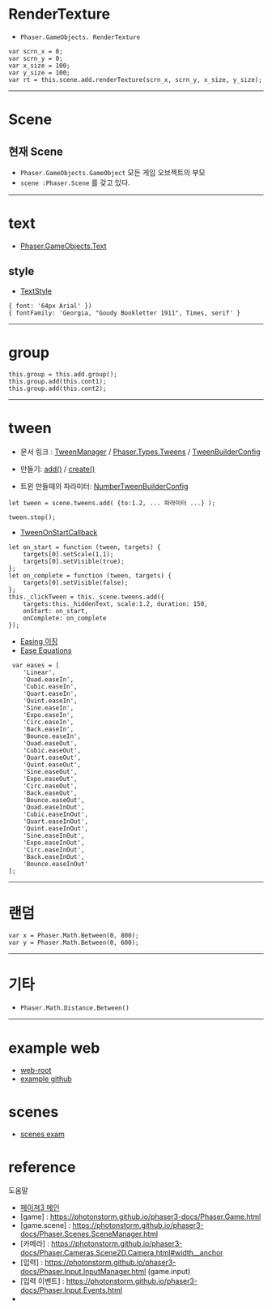 
# RenderTexture

* `Phaser.GameObjects. RenderTexture`

```
var scrn_x = 0;
var scrn_y = 0;
var x_size = 100;
var y_size = 100;
var rt = this.scene.add.renderTexture(scrn_x, scrn_y, x_size, y_size);
```

---

# Scene

## 현재 Scene

* `Phaser.GameObjects.GameObject` 모든 게임 오브젝트의 부모
* `scene :Phaser.Scene` 를 갖고 있다.

---

# text

* [Phaser.GameObjects.Text](https://photonstorm.github.io/phaser3-docs/Phaser.GameObjects.Text.html)

## style

* [TextStyle](https://photonstorm.github.io/phaser3-docs/Phaser.Types.GameObjects.Text.html#.TextStyle)

```
{ font: '64px Arial' })
{ fontFamily: 'Georgia, "Goudy Bookletter 1911", Times, serif' }
```

----

# group

```
this.group = this.add.group();
this.group.add(this.cont1);
this.group.add(this.cont2);
```

---

# tween

* 문서 링크 : [TweenManager](https://photonstorm.github.io/phaser3-docs/Phaser.Tweens.TweenManager.html)
/ [Phaser.Types.Tweens](https://photonstorm.github.io/phaser3-docs/Phaser.Types.Tweens.html)
/ [TweenBuilderConfig](https://photonstorm.github.io/phaser3-docs/Phaser.Types.Tweens.html#.TweenBuilderConfig)

* 만들기: [add()](https://photonstorm.github.io/phaser3-docs/Phaser.Tweens.TweenManager.html#add__anchor) / [create()](https://photonstorm.github.io/phaser3-docs/Phaser.Tweens.TweenManager.html#create__anchor)

* 트윈 만들때의 파라미터: [NumberTweenBuilderConfig](https://photonstorm.github.io/phaser3-docs/Phaser.Types.Tweens.html#.NumberTweenBuilderConfig)


```
let tween = scene.tweens.add( {to:1.2, ... 파라미터 ...} );

tween.stop();
```

* [TweenOnStartCallback](https://photonstorm.github.io/phaser3-docs/Phaser.Types.Tweens.html#.TweenOnStartCallback)

```
let on_start = function (tween, targets) {
    targets[0].setScale(1,1);
    targets[0].setVisible(true);
};
let on_complete = function (tween, targets) {
    targets[0].setVisible(false);
};
this._clickTween = this._scene.tweens.add({
    targets:this._hiddenText, scale:1.2, duration: 150,
    onStart: on_start,
    onComplete: on_complete
});
```

* [Easing 이징](https://photonstorm.github.io/phaser3-docs/Phaser.Math.Easing.html)
* [Ease Equations](https://phaser.io/examples/v3/view/tweens/ease-equations)

```
 var eases = [
    'Linear',
    'Quad.easeIn',
    'Cubic.easeIn',
    'Quart.easeIn',
    'Quint.easeIn',
    'Sine.easeIn',
    'Expo.easeIn',
    'Circ.easeIn',
    'Back.easeIn',
    'Bounce.easeIn',
    'Quad.easeOut',
    'Cubic.easeOut',
    'Quart.easeOut',
    'Quint.easeOut',
    'Sine.easeOut',
    'Expo.easeOut',
    'Circ.easeOut',
    'Back.easeOut',
    'Bounce.easeOut',
    'Quad.easeInOut',
    'Cubic.easeInOut',
    'Quart.easeInOut',
    'Quint.easeInOut',
    'Sine.easeInOut',
    'Expo.easeInOut',
    'Circ.easeInOut',
    'Back.easeInOut',
    'Bounce.easeInOut'
];
```

----

# 랜덤

```
var x = Phaser.Math.Between(0, 800);
var y = Phaser.Math.Between(0, 600);
```

---

# 기타

* `Phaser.Math.Distance.Between()`

---

# example web

* [web-root](https://phaser.io/examples/v3/category/scenes)
* [example github](https://github.com/photonstorm/phaser3-examples)

# scenes

* [scenes exam](https://phaser.io/examples/v3/category/scenes)

# reference

도움말
* [페이져3 메인](https://photonstorm.github.io/phaser3-docs/Phaser.html)
* [game] : https://photonstorm.github.io/phaser3-docs/Phaser.Game.html
* [game.scene] : https://photonstorm.github.io/phaser3-docs/Phaser.Scenes.SceneManager.html
* [카메라] : https://photonstorm.github.io/phaser3-docs/Phaser.Cameras.Scene2D.Camera.html#width__anchor
* [입력] : https://photonstorm.github.io/phaser3-docs/Phaser.Input.InputManager.html (game.input)
* [입력 이벤트] : https://photonstorm.github.io/phaser3-docs/Phaser.Input.Events.html
* [Phaser.Input.InputPlugin]:https://photonstorm.github.io/phaser3-docs/Phaser.Input.InputPlugin.html
